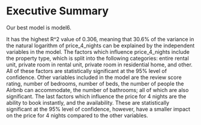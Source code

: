 # Executive Summary
Our best model is model6.

It has the highest R^2 value of 0.306, meaning that 30.6% of the variance in the natural logarithm of price_4_nights can be explained by the independent variables in the model. The factors which influence price_4_nights include the property type, which is split into the following categories: entire rental unit, private room in rental unit, private room in residential home, and other. All of these factors are statistically significant at the 95% level of confidence. Other variables included in the model are the review score rating, number of bedrooms, number of beds, the number of people the Airbnb can accommodate, the number of bathrooms; all of which are also significant. The last factors which influence the price for 4 nights are the ability to book instantly, and the availability. These are statistically significant at the 95% level of confidence, however, have a smaller impact on the price for 4 nights compared to the other variables.

